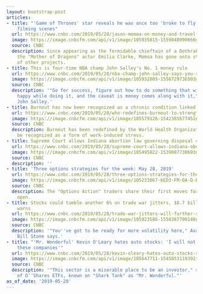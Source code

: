 ```yaml
---
layout: bootstrap-post
articles:
- title: "'Game of Thrones' star reveals he was once too 'broke to fly home' after
    filming scenes"
  url: https://www.cnbc.com/2019/05/28/jason-momoa-on-money-and-travel-during-game-of-thrones-filming.html
  image: https://image.cnbcfm.com/api/v1/image/105935815-1559048090666gettyimages-1072446560.jpeg?v=1559048239
  source: CNBC
  description: Since appearing as the formidable chieftain of a Dothraki tribe, alongside
    the "Mother of Dragons" actor Emilia Clarke, Momoa has gone onto star in a number
    of other projects.
- title: This is four-time NBA champ John Salley's No. 1 money rule
  url: https://www.cnbc.com/2019/05/28/nba-champ-john-salley-says-you-shouldnt-let-money-rule-you.html
  image: https://image.cnbcfm.com/api/v1/image/105932805-1558729736503gettyimages-1054496550.jpeg?v=1558729766
  source: CNBC
  description: '"Go for success, figure out how to do something that will make you
    happy while doing it, and the caveat is money comes along with it," says NBA star-turned-entrepreneur
    John Salley.'
- title: Burnout has now been recognized as a chronic condition linked to work
  url: https://www.cnbc.com/2019/05/28/who-redefines-burnout-to-strengthen-its-link-to-work.html
  image: https://image.cnbcfm.com/api/v1/image/105579126-1542381677452gettyimages-936117884.jpeg?v=1559051888
  source: CNBC
  description: Burnout has been redefined by the World Health Organization (WHO) to
    be recognized as a form of work-induced stress.
- title: Supreme Court allows Indiana abortion law governing disposal of fetal remains
  url: https://www.cnbc.com/2019/05/28/supreme-court-allows-indiana-abortion-law-governing-disposal-of-fetal-remains-but-wont-revive-discriminatory-abortion-bansupreme-court-allows-indiana-abortion-law-governing-disposal-of-fetal-remains-b.html
  image: https://image.cnbcfm.com/api/v1/image/105495822-1539087730693gettyimages-1051526308.jpeg?v=1539087759
  source: CNBC
  description: ''
- title: 'Three options strategies for the week: May 28, 2019'
  url: https://www.cnbc.com/2019/05/28/three-options-strategies-for-the-week-may-28-2019.html
  image: https://image.cnbcfm.com/api/v1/image/105233067-6ED3-FM-OA-D-BLOCK-052518.jpg?v=1529478321
  source: CNBC
  description: The "Options Action" traders share their first moves for the market
    open.
- title: Stocks could tumble another 6% on trade war jitters, $8.7 billion money manager
    warns
  url: https://www.cnbc.com/2019/05/28/trade-war-jitters-will-further-slam-stocks-8point7b-money-manager-warns.html
  image: https://image.cnbcfm.com/api/v1/image/105923586-1558387790140gettyimages-1150514290.jpeg?v=1558387835
  source: CNBC
  description: '"You''ve got to be ready for more volatility here," Avalon Advisors''
    Bill Stone says.'
- title: "'Mr. Wonderful' Kevin O'Leary hates auto stocks: 'I will not touch any of
    these companies'"
  url: https://www.cnbc.com/2019/05/28/kevin-oleary-hates-auto-stocks-says-he-will-not-touch-any-of-these.html
  image: https://image.cnbcfm.com/api/v1/image/105647711-1545853119392img_7561r.jpg?v=1551194051
  source: CNBC
  description: '"This sector is a miserable place to be an investor," says the chairman
    of O''Shares ETFs, known on "Shark Tank" as "Mr. Wonderful."'
as_of_date: '2019-05-28'
---
```


